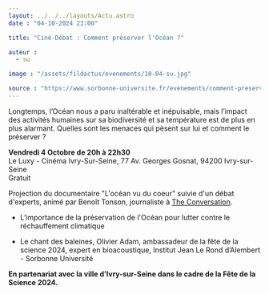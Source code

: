 ```yaml
---
layout: ../../../layouts/Actu.astro
date : "04-10-2024 23:00"

title: "Ciné-Débat : Comment préserver l'Océan ?"

auteur :
  - su

image : "/assets/fildactus/evenements/10-04-su.jpg"

source : "https://www.sorbonne-universite.fr/evenements/comment-preserver-locean"
---
```


Longtemps, l’Océan nous a paru inaltérable et inépuisable, mais l’impact des activités humaines sur sa biodiversité et sa température est de plus en plus alarmant. Quelles sont les menaces qui pèsent sur lui et comment le préserver ?

__Vendredi 4 Octobre de 20h à 22h30__  
Le Luxy - Cinéma Ivry-Sur-Seine, 77 Av. Georges Gosnat, 94200 Ivry-sur-Seine  
Gratuit

Projection du documentaire "L'océan vu du coeur" suivie d'un débat d'experts, animé par Benoît Tonson, journaliste à [The Conversation](https://theconversation.com/fr).

- L’importance de la préservation de l'Océan pour lutter contre le réchauffement climatique

- Le chant des baleines, Olivier Adam, ambassadeur de la fête de la science 2024, expert en bioacoustique, Institut Jean Le Rond d’Alembert - Sorbonne Université

__En partenariat avec la ville d’Ivry-sur-Seine dans le cadre de la Fête de la Science 2024.__